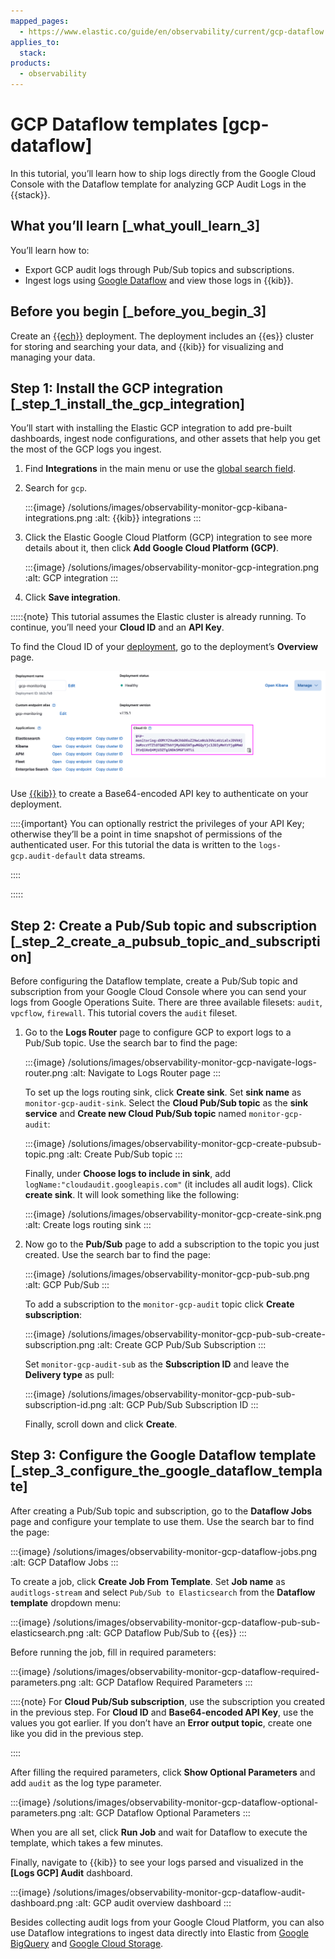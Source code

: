 ```yaml
---
mapped_pages:
  - https://www.elastic.co/guide/en/observability/current/gcp-dataflow.html
applies_to:
  stack:
products:
  - observability
---
```


# GCP Dataflow templates [gcp-dataflow]

In this tutorial, you’ll learn how to ship logs directly from the Google Cloud Console with the Dataflow template for analyzing GCP Audit Logs in the {{stack}}.


## What you’ll learn [_what_youll_learn_3]

You’ll learn how to:

* Export GCP audit logs through Pub/Sub topics and subscriptions.
* Ingest logs using [Google Dataflow](https://cloud.google.com/dataflow) and view those logs in {{kib}}.


## Before you begin [_before_you_begin_3]

Create an [{{ech}}](https://cloud.elastic.co/registration?page=docs&placement=docs-body) deployment. The deployment includes an {{es}} cluster for storing and searching your data, and {{kib}} for visualizing and managing your data.


## Step 1: Install the GCP integration [_step_1_install_the_gcp_integration]

You’ll start with installing the Elastic GCP integration to add pre-built dashboards, ingest node configurations, and other assets that help you get the most of the GCP logs you ingest.

1. Find **Integrations** in the main menu or use the [global search field](/explore-analyze/find-and-organize/find-apps-and-objects.md).
2. Search for `gcp`.

    :::{image} /solutions/images/observability-monitor-gcp-kibana-integrations.png
    :alt: {{kib}} integrations
    :::

3. Click the Elastic Google Cloud Platform (GCP) integration to see more details about it, then click **Add Google Cloud Platform (GCP)**.

    :::{image} /solutions/images/observability-monitor-gcp-integration.png
    :alt: GCP integration
    :::

4. Click **Save integration**.

:::::{note}
This tutorial assumes the Elastic cluster is already running. To continue, you’ll need your **Cloud ID** and an **API Key**.

To find the Cloud ID of your [deployment](https://cloud.elastic.co/deployments), go to the deployment’s **Overview** page.

![Cloud ID](/solutions/images/observability-monitor-gcp-cloud-id.png "")

Use [{{kib}}](/deploy-manage/api-keys/elasticsearch-api-keys.md#create-api-key) to create a Base64-encoded API key to authenticate on your deployment.

::::{important}
You can optionally restrict the privileges of your API Key; otherwise they’ll be a point in time snapshot of permissions of the authenticated user. For this tutorial the data is written to the `logs-gcp.audit-default` data streams.

::::


:::::



## Step 2: Create a Pub/Sub topic and subscription [_step_2_create_a_pubsub_topic_and_subscription]

Before configuring the Dataflow template, create a Pub/Sub topic and subscription from your Google Cloud Console where you can send your logs from Google Operations Suite. There are three available filesets: `audit`, `vpcflow`, `firewall`. This tutorial covers the `audit` fileset.

1. Go to the **Logs Router** page to configure GCP to export logs to a Pub/Sub topic. Use the search bar to find the page:

    :::{image} /solutions/images/observability-monitor-gcp-navigate-logs-router.png
    :alt: Navigate to Logs Router page
    :::

    To set up the logs routing sink, click  **Create sink**. Set **sink name** as `monitor-gcp-audit-sink`. Select the **Cloud Pub/Sub topic** as the **sink service** and **Create new Cloud Pub/Sub topic** named `monitor-gcp-audit`:

    :::{image} /solutions/images/observability-monitor-gcp-create-pubsub-topic.png
    :alt: Create Pub/Sub topic
    :::

    Finally, under **Choose logs to include in sink**, add `logName:"cloudaudit.googleapis.com"` (it includes all audit logs). Click **create sink**.  It will look something like the following:

    :::{image} /solutions/images/observability-monitor-gcp-create-sink.png
    :alt: Create logs routing sink
    :::

2. Now go to the **Pub/Sub** page to add a subscription to the topic you just created. Use the search bar to find the page:

    :::{image} /solutions/images/observability-monitor-gcp-pub-sub.png
    :alt: GCP Pub/Sub
    :::

    To add a subscription to the `monitor-gcp-audit` topic click **Create subscription**:

    :::{image} /solutions/images/observability-monitor-gcp-pub-sub-create-subscription.png
    :alt: Create GCP Pub/Sub Subscription
    :::

    Set `monitor-gcp-audit-sub` as the **Subscription ID** and leave the **Delivery type** as pull:

    :::{image} /solutions/images/observability-monitor-gcp-pub-sub-subscription-id.png
    :alt: GCP Pub/Sub Subscription ID
    :::

    Finally, scroll down and click **Create**.



## Step 3: Configure the Google Dataflow template [_step_3_configure_the_google_dataflow_template]

After creating a Pub/Sub topic and subscription, go to the **Dataflow Jobs** page and configure your template to use them. Use the search bar to find the page:

:::{image} /solutions/images/observability-monitor-gcp-dataflow-jobs.png
:alt: GCP Dataflow Jobs
:::

To create a job, click **Create Job From Template**. Set **Job name** as `auditlogs-stream` and select `Pub/Sub to Elasticsearch` from the **Dataflow template** dropdown menu:

:::{image} /solutions/images/observability-monitor-gcp-dataflow-pub-sub-elasticsearch.png
:alt: GCP Dataflow Pub/Sub to {{es}}
:::

Before running the job, fill in required parameters:

:::{image} /solutions/images/observability-monitor-gcp-dataflow-required-parameters.png
:alt: GCP Dataflow Required Parameters
:::

::::{note}
For **Cloud Pub/Sub subscription**, use the subscription you created in the previous step. For **Cloud ID** and **Base64-encoded API Key**, use the values you got earlier. If you don’t have an **Error output topic**, create one like you did in the previous step.

::::


After filling the required parameters, click **Show Optional Parameters** and add `audit` as the log type parameter.

:::{image} /solutions/images/observability-monitor-gcp-dataflow-optional-parameters.png
:alt: GCP Dataflow Optional Parameters
:::

When you are all set, click **Run Job** and wait for Dataflow to execute the template, which takes a few minutes.

Finally, navigate to {{kib}} to see your logs parsed and visualized in the **[Logs GCP] Audit** dashboard.

:::{image} /solutions/images/observability-monitor-gcp-dataflow-audit-dashboard.png
:alt: GCP audit overview dashboard
:::

Besides collecting audit logs from your Google Cloud Platform, you can also use Dataflow integrations to ingest data directly into Elastic from [Google BigQuery](https://www.elastic.co/blog/ingest-data-directly-from-google-bigquery-into-elastic-using-google-dataflow) and [Google Cloud Storage](https://www.elastic.co/blog/ingest-data-directly-from-google-cloud-storage-into-elastic-using-google-dataflow).
